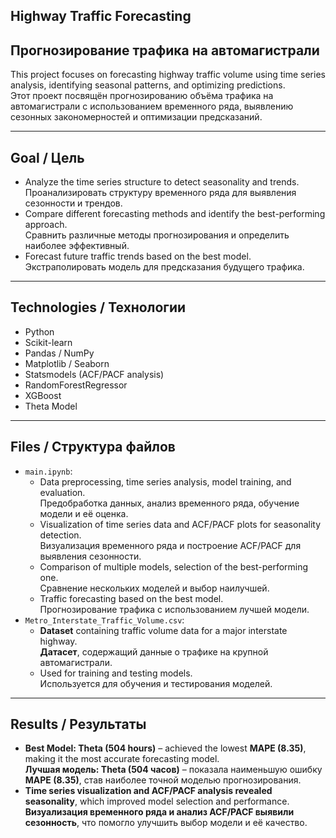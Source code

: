 ## **Highway Traffic Forecasting**  
## **Прогнозирование трафика на автомагистрали**  

This project focuses on forecasting highway traffic volume using time series analysis, identifying seasonal patterns, and optimizing predictions.  
Этот проект посвящён прогнозированию объёма трафика на автомагистрали с использованием временного ряда, выявлению сезонных закономерностей и оптимизации предсказаний.  

---

## **Goal / Цель**  
- Analyze the time series structure to detect seasonality and trends.  
  Проанализировать структуру временного ряда для выявления сезонности и трендов.  
- Compare different forecasting methods and identify the best-performing approach.  
  Сравнить различные методы прогнозирования и определить наиболее эффективный.  
- Forecast future traffic trends based on the best model.  
  Экстраполировать модель для предсказания будущего трафика. 

---

## **Technologies / Технологии**  
- Python  
- Scikit-learn  
- Pandas / NumPy  
- Matplotlib / Seaborn  
- Statsmodels (ACF/PACF analysis)  
- RandomForestRegressor  
- XGBoost  
- Theta Model  

---

## **Files / Структура файлов**  
- `main.ipynb`:  
  - Data preprocessing, time series analysis, model training, and evaluation.  
    Предобработка данных, анализ временного ряда, обучение модели и её оценка.  
  - Visualization of time series data and ACF/PACF plots for seasonality detection.  
    Визуализация временного ряда и построение ACF/PACF для выявления сезонности.  
  - Comparison of multiple models, selection of the best-performing one.  
    Сравнение нескольких моделей и выбор наилучшей.  
  - Traffic forecasting based on the best model.  
    Прогнозирование трафика с использованием лучшей модели.  
- `Metro_Interstate_Traffic_Volume.csv`:  
  - **Dataset** containing traffic volume data for a major interstate highway.  
    **Датасет**, содержащий данные о трафике на крупной автомагистрали.  
  - Used for training and testing models.  
    Используется для обучения и тестирования моделей.  

---

## **Results / Результаты**  
- **Best Model: Theta (504 hours)** – achieved the lowest **MAPE (8.35)**, making it the most accurate forecasting model.  
  **Лучшая модель: Theta (504 часов)** – показала наименьшую ошибку **MAPE (8.35)**, став наиболее точной моделью прогнозирования.  
- **Time series visualization and ACF/PACF analysis revealed seasonality**, which improved model selection and performance.  
  **Визуализация временного ряда и анализ ACF/PACF выявили сезонность**, что помогло улучшить выбор модели и её качество.